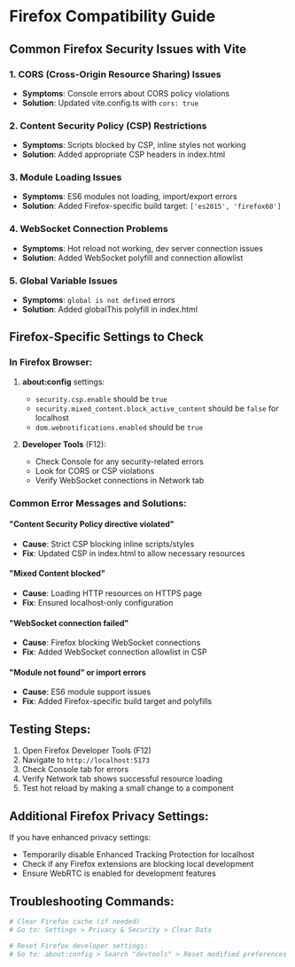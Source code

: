 # Firefox Compatibility Guide

## Common Firefox Security Issues with Vite

### 1. **CORS (Cross-Origin Resource Sharing) Issues**
- **Symptoms**: Console errors about CORS policy violations
- **Solution**: Updated vite.config.ts with `cors: true`

### 2. **Content Security Policy (CSP) Restrictions**
- **Symptoms**: Scripts blocked by CSP, inline styles not working
- **Solution**: Added appropriate CSP headers in index.html

### 3. **Module Loading Issues**
- **Symptoms**: ES6 modules not loading, import/export errors
- **Solution**: Added Firefox-specific build target: `['es2015', 'firefox60']`

### 4. **WebSocket Connection Problems**
- **Symptoms**: Hot reload not working, dev server connection issues
- **Solution**: Added WebSocket polyfill and connection allowlist

### 5. **Global Variable Issues**
- **Symptoms**: `global is not defined` errors
- **Solution**: Added globalThis polyfill in index.html

## Firefox-Specific Settings to Check

### In Firefox Browser:
1. **about:config** settings:
   - `security.csp.enable` should be `true`
   - `security.mixed_content.block_active_content` should be `false` for localhost
   - `dom.webnotifications.enabled` should be `true`

2. **Developer Tools** (F12):
   - Check Console for any security-related errors
   - Look for CORS or CSP violations
   - Verify WebSocket connections in Network tab

### Common Error Messages and Solutions:

#### "Content Security Policy directive violated"
- **Cause**: Strict CSP blocking inline scripts/styles
- **Fix**: Updated CSP in index.html to allow necessary resources

#### "Mixed Content blocked"
- **Cause**: Loading HTTP resources on HTTPS page
- **Fix**: Ensured localhost-only configuration

#### "WebSocket connection failed"
- **Cause**: Firefox blocking WebSocket connections
- **Fix**: Added WebSocket connection allowlist in CSP

#### "Module not found" or import errors
- **Cause**: ES6 module support issues
- **Fix**: Added Firefox-specific build target and polyfills

## Testing Steps:

1. Open Firefox Developer Tools (F12)
2. Navigate to `http://localhost:5173`
3. Check Console tab for errors
4. Verify Network tab shows successful resource loading
5. Test hot reload by making a small change to a component

## Additional Firefox Privacy Settings:

If you have enhanced privacy settings:
- Temporarily disable Enhanced Tracking Protection for localhost
- Check if any Firefox extensions are blocking local development
- Ensure WebRTC is enabled for development features

## Troubleshooting Commands:

```bash
# Clear Firefox cache (if needed)
# Go to: Settings > Privacy & Security > Clear Data

# Reset Firefox developer settings:
# Go to: about:config > Search "devtools" > Reset modified preferences
```